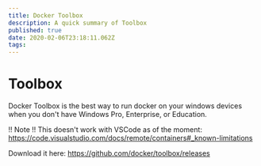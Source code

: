 ```yaml
---
title: Docker Toolbox
description: A quick summary of Toolbox
published: true
date: 2020-02-06T23:18:11.062Z
tags: 
---
```


# Toolbox

Docker Toolbox is the best way to run docker on your windows devices when you don't have Windows Pro, Enterprise, or Education.


!! Note !!
This doesn't work with VSCode as of the moment: https://code.visualstudio.com/docs/remote/containers#_known-limitations


Download it here: https://github.com/docker/toolbox/releases